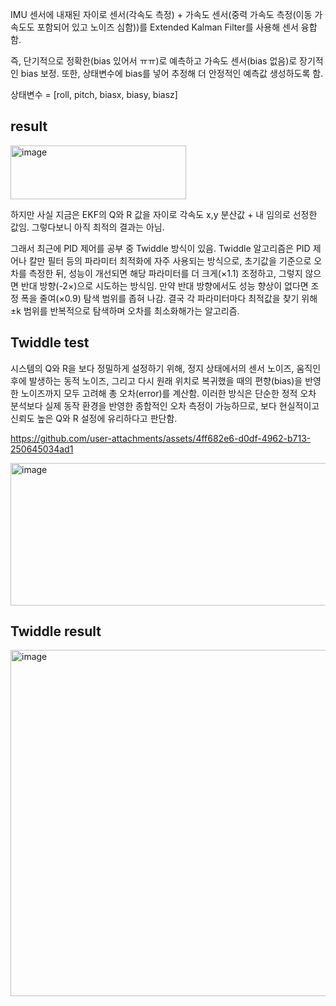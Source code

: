 
IMU 센서에 내재된 자이로 센서(각속도 측정) + 가속도 센서(중력 가속도 측정(이동 가속도도 포함되어 있고 노이즈 심함))를 
Extended Kalman Filter를 사용해 센서 융합함.

즉, 단기적으로 정확한(bias 있어서 ㅠㅠ)로 예측하고 가속도 센서(bias 없음)로 장기적인 bias 보정.
또한, 상태변수에 bias를 넣어 추정해 더 안정적인 예측값 생성하도록 함.


상태변수 = [roll, pitch, biasx, biasy, biasz]


## result

<img width="281" height="86" alt="image" src="https://github.com/user-attachments/assets/bcb20b75-300e-4bad-ab98-033aae97d64b" />

하지만 사실 지금은 EKF의 Q와 R 값을 자이로 각속도 x,y 분산값 + 내 임의로 선정한 값임.
그렇다보니 아직 최적의 결과는 아님.

그래서 최근에 PID 제어를 공부 중 Twiddle 방식이 있음.
Twiddle 알고리즘은 PID 제어나 칼만 필터 등의 파라미터 최적화에 자주 사용되는 방식으로, 초기값을 기준으로 오차를 측정한 뒤, 성능이 개선되면 해당 파라미터를 더 크게(×1.1) 조정하고, 그렇지 않으면 반대 방향(-2×)으로 시도하는 방식임. 
만약 반대 방향에서도 성능 향상이 없다면 조정 폭을 줄여(×0.9) 탐색 범위를 좁혀 나감.
결국 각 파라미터마다 최적값을 찾기 위해 ±k 범위를 반복적으로 탐색하며 오차를 최소화해가는 알고리즘.


## Twiddle test

시스템의 Q와 R을 보다 정밀하게 설정하기 위해, 정지 상태에서의 센서 노이즈, 움직인 후에 발생하는 동적 노이즈, 그리고 다시 원래 위치로 복귀했을 때의 편향(bias)을 반영한 노이즈까지 모두 고려해 총 오차(error)를 계산함.
이러한 방식은 단순한 정적 오차 분석보다 실제 동작 환경을 반영한 종합적인 오차 측정이 가능하므로, 보다 현실적이고 신뢰도 높은 Q와 R 설정에 유리하다고 판단함.


https://github.com/user-attachments/assets/4ff682e6-d0df-4962-b713-250645034ad1


<img width="611" height="228" alt="image" src="https://github.com/user-attachments/assets/c747a363-610e-4dbb-93f9-a2a47c5d2520" />




## Twiddle result

<img width="873" height="554" alt="image" src="https://github.com/user-attachments/assets/a580b8e6-2495-47c2-84b3-34c6db6d9eb5" />
